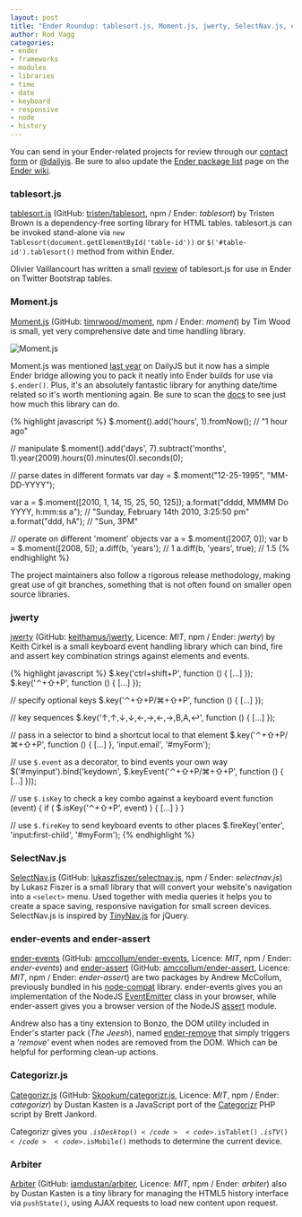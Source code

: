```yaml
---
layout: post
title: "Ender Roundup: tablesort.js, Moment.js, jwerty, SelectNav.js, ender-events, ender-assert, Categorizr.js, Arbiter"
author: Rod Vagg
categories:
- ender
- frameworks
- modules
- libraries
- time
- date
- keyboard
- responsive
- node
- history
---
```


<div class="intro">
You can send in your Ender-related projects for review through our <a href="/contact.html">contact form</a> or <a href="http://twitter.com/dailyjs">@dailyjs</a>.
Be sure to also update the <a href="https://github.com/ender-js/Ender/wiki/Ender-package-list">Ender package list</a> page on the <a href="https://github.com/ender-js/Ender/wiki">Ender wiki</a>.
</div>

### tablesort.js

[tablesort.js](http://tristen.ca/tablesort/demo/) (GitHub: [tristen/tablesort](https://github.com/tristen/tablesort), npm / Ender: _tablesort_) by Tristen Brown is a dependency-free sorting library for HTML tables. tablesort.js can be invoked stand-alone via <code>new Tablesort(document.getElementById('table-id'))</code> or <code>$('#table-id').tablesort()</code> method from within Ender.

Olivier Vaillancourt has written a small [review](https://github.com/rvagg/bootstrap/issues/2#issuecomment-4335651) of tablesort.js for use in Ender on Twitter Bootstrap tables.

### Moment.js

[Moment.js](http://momentjs.com/) (GitHub: [timrwood/moment](https://github.com/timrwood/moment), npm / Ender: _moment_) by Tim Wood is small, yet very comprehensive date and time handling library.

![Moment.js](http://dailyjs.com/images/posts/momentjs.png)

Moment.js was mentioned [last year](http://dailyjs.com/2011/11/09/node-roundup/) on DailyJS but it now has a simple Ender bridge allowing you to pack it neatly into Ender builds for use via <code>$.ender()</code>. Plus, it's an absolutely fantastic library for anything date/time related so it's worth mentioning again. Be sure to scan the [docs](http://momentjs.com/docs/) to see just how much this library can do.

{% highlight javascript %}
$.moment().add('hours', 1).fromNow(); // "1 hour ago"

// manipulate
$.moment().add('days', 7).subtract('months', 1).year(2009).hours(0).minutes(0).seconds(0);

// parse dates in different formats
var day = $.moment("12-25-1995", "MM-DD-YYYY");

var a = $.moment([2010, 1, 14, 15, 25, 50, 125]);
a.format("dddd, MMMM Do YYYY, h:mm:ss a"); // "Sunday, February 14th 2010, 3:25:50 pm"
a.format("ddd, hA"); // "Sun, 3PM"

// operate on different 'moment' objects
var a = $.moment([2007, 0]);
var b = $.moment([2008, 5]);
a.diff(b, 'years'); // 1
a.diff(b, 'years', true); // 1.5
{% endhighlight %}

The project maintainers also follow a rigorous release methodology, making great use of git branches, something that is not often found on smaller open source libraries.

### jwerty

[jwerty](http://keithcirkel.co.uk/jwerty/) (GitHub: [keithamus/jwerty](https://github.com/keithamus/jwerty), Licence: _MIT_, npm / Ender: _jwerty_) by Keith Cirkel is a small keyboard event handling library which can bind, fire and assert key combination strings against elements and events.


{% highlight javascript %}
$.key('ctrl+shift+P', function () { [...] });
$.key('⌃+⇧+P', function () { [...] });

// specify optional keys
$.key('⌃+⇧+P/⌘+⇧+P', function () { [...] });

// key sequences
$.key('↑,↑,↓,↓,←,→,←,→,B,A,↩', function () { [...] });

// pass in a selector to bind a shortcut local to that element
$.key('⌃+⇧+P/⌘+⇧+P', function () { [...] }, 'input.email', '#myForm');

// use `$.event` as a decorator, to bind events your own way
$('#myinput').bind('keydown', $.keyEvent('⌃+⇧+P/⌘+⇧+P', function () { [...] }));

// use `$.isKey` to check a key combo against a keyboard event
function (event) {
    if ( $.isKey('⌃+⇧+P', event) ) { [...] }
}

// use `$.fireKey` to send keyboard events to other places
$.fireKey('enter', 'input:first-child', '#myForm');
{% endhighlight %}

### SelectNav.js

[SelectNav.js](http://lukaszfiszer.github.com/selectnav.js/) (GitHub: [lukaszfiszer/selectnav.js](https://github.com/lukaszfiszer/selectnav.js/), npm / Ender: _selectnav.js_) by Lukasz Fiszer is a small library that will convert your website's navigation into a <code>&lt;select&gt;</code> menu. Used together with media queries it helps you to create a space saving, responsive navigation for small screen devices. SelectNav.js is inspired by [TinyNav.js](http://tinynav.viljamis.com/) for jQuery.

### ender-events and ender-assert

[ender-events](https://github.com/amccollum/ender-events) (GitHub: [amccollum/ender-events](https://github.com/amccollum/ender-events), Licence: _MIT_, npm / Ender: _ender-events_) and [ender-assert](https://github.com/amccollum/ender-assert) (GitHub: [amccollum/ender-assert](https://github.com/amccollum/ender-assert), Licence: _MIT_, npm / Ender: _ender-assert_) are two packages by Andrew McCollum, previously bundled in his [node-compat](https://github.com/amccollum/node-compat) library. ender-events gives you an implementation of the NodeJS [EventEmitter](http://nodejs.org/docs/latest/api/events.html#events_class_events_eventemitter) class in your browser, while ender-assert gives you a browser version of the NodeJS [assert](http://nodejs.org/docs/latest/api/assert.html) module.

Andrew also has a tiny extension to Bonzo, the DOM utility included in Ender's starter pack (<em>The Jeesh</em>), named [ender-remove](https://github.com/amccollum/ender-remove) that simply triggers a _'remove'_ event when nodes are removed from the DOM. Which can be helpful for performing clean-up actions.

### Categorizr.js

[Categorizr.js](https://github.com/Skookum/categorizr.js) (GitHub: [Skookum/categorizr.js](https://github.com/Skookum/categorizr.js), Licence: _MIT_, npm / Ender: _categorizr_) by Dustan Kasten is a JavaScript port of the [Categorizr](http://www.brettjankord.com/2012/01/16/categorizr-a-modern-device-detection-script/) PHP script by Brett Jankord.

Categorizr gives you <code>$.isDesktop()</code> <code>$.isTablet()</code> <code>$.isTV()</code> <code>$.isMobile()</code> methods to determine the current device.

### Arbiter

[Arbiter](https://github.com/iamdustan/arbiter) (GitHub: [iamdustan/arbiter](https://github.com/iamdustan/arbiter), Licence: _MIT_, npm / Ender: _arbiter_) also by Dustan Kasten is a tiny library for managing the HTML5 history interface via <code>pushState()</code>, using AJAX requests to load new content upon request.
